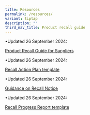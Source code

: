 ```yaml
---
title: Resources
permalink: /resources/
variant: tiptap
description: ""
third_nav_title: Product recall guide
---
```

<p>•Updated 26 September 2024:</p>
<p><a href="/files/product-safety-alerts-and-recalls/product-recall-guide-26092024.pdf" rel="noopener nofollow" target="_blank">Product Recall Guide for Suppliers</a>
</p>
<p>•Updated 26 September 2024:</p>
<p><a href="/files/product-safety-alerts-and-recalls/recall-action-plan-template-26092024.pdf" rel="noopener nofollow" target="_blank">Recall Action Plan template</a>
</p>
<p>•Updated 26 September 2024:</p>
<p><a href="/files/product-safety-alerts-and-recalls/guidelines-on-recall-notice-26092024.pdf" rel="noopener nofollow" target="_blank">Guidance on Recall Notice</a>
</p>
<p>•Updated 26 September 2024:</p>
<p><a href="/files/product-safety-alerts-and-recalls/recall-action-plan-template-26092024.pdf" rel="noopener nofollow" target="_blank">Recall Progress Report template</a>
</p>
